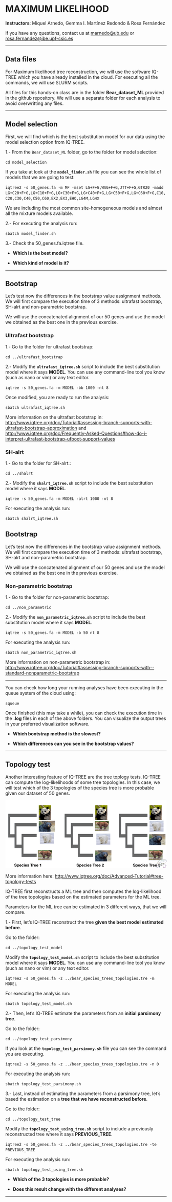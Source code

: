 # MAXIMUM LIKELIHOOD

**Instructors**: Miquel Arnedo, Gemma I. Martínez Redondo & Rosa Fernández

If you have any questions, contact us at marnedo@ub.edu or rosa.fernandez@ibe.upf-csic.es

***

## Data files

For Maximum likelihood tree reconstruction, we will use the software IQ-TREE which you have already installed in the cloud. For executing all the commands, we will use SLURM scripts.

All files for this hands-on class are in the folder **Bear_dataset_ML** provided in the github repository. We will use a separate folder for each analysis to avoid overwritting any files.

***

## Model selection

First, we will find which is the best substitution model for our data using the model selection option from IQ-TREE. 

1.- From the `Bear_dataset_ML` folder, go to the folder for model selection:

`cd model_selection`

If you take at look at the **`model_finder.sh`** file you can see the whole list of models that we are going to test:

`iqtree2 -s 50_genes.fa -m MF -mset LG+F+G,WAG+F+G,JTT+F+G,GTR20 -madd LG+C20+F+G,LG+C10+F+G,LG+C30+F+G,LG+C40+F+G,LG+C50+F+G,LG+C60+F+G,C10,C20,C30,C40,C50,C60,EX2,EX3,EHO,LG4M,LG4X`

We are including the most common site-homogeneous models and almost all the mixture models available.

2.- For executing the analysis run:

`sbatch model_finder.sh`

3.- Check the 50_genes.fa.iqtree file.

- **Which is the best model?**

- **Which kind of model is it?**

***

## Bootstrap

Let’s test now the differences in the bootstrap value assignment methods. We will first compare the execution time of 3 methods: ultrafast bootstrap, SH-alrt and non-parametric bootstrap.

We will use the concatenated alignment of our 50 genes and use the model we obtained as the best one in the previous exercise.

### Ultrafast bootstrap

1.- Go to the folder for ultrafast bootstrap:

`cd ../ultrafast_bootstrap`

2.- Modify the **`ultrafast_iqtree.sh`** script to include the best substitution model where it says **MODEL**. You can use any command-line tool you know (such as nano or vim) or any text editor.

`iqtree -s 50_genes.fa -m MODEL -bb 1000 -nt 8`

Once modified, you are ready to run the analysis:

`sbatch ultrafast_iqtree.sh`

More information on the ultrafast bootstrap in: http://www.iqtree.org/doc/Tutorial#assessing-branch-supports-with-ultrafast-bootstrap-approximation and http://www.iqtree.org/doc/Frequently-Asked-Questions#how-do-i-interpret-ultrafast-bootstrap-ufboot-support-values

### SH-alrt

1.- Go to the folder for SH-alrt::

`cd ../shalrt`

2.- Modify the **`shalrt_iqtree.sh`** script to include the best substitution model where it says **MODEL**.

`iqtree -s 50_genes.fa -m MODEL -alrt 1000 -nt 8`

For executing the analysis run:

`sbatch shalrt_iqtree.sh`

## Bootstrap

Let’s test now the differences in the bootstrap value assignment methods. We will first compare the execution time of 3 methods: ultrafast bootstrap, SH-alrt and non-parametric bootstrap.

We will use the concatenated alignment of our 50 genes and use the model we obtained as the best one in the previous exercise.

### Non-parametric bootstrap

1.- Go to the folder for non-parametric bootstrap:

`cd ../non_parametric`

2.- Modify the **`non_parametric_iqtree.sh`** script to include the best substitution model where it says **MODEL**.

`iqtree -s 50_genes.fa -m MODEL -b 50 nt 8`

For executing the analysis run:

`sbatch non_parametric_iqtree.sh`

More information on non-parametric bootstrap in: http://www.iqtree.org/doc/Tutorial#assessing-branch-supports-with--standard-nonparametric-bootstrap

***
You can check how long your running analyses have been executing in the queue system of the cloud using:

`squeue`

Once finished (this may take a while), you can check the execution time in the **.log** files in each of the above folders. You can visualize the output trees in your preferred visualization software.

- **Which bootstrap method is the slowest?**

- **Which differences can you see in the bootstrap values?**

***

## Topology test

Another interesting feature of IQ-TREE are the tree toplogy tests. IQ-TREE can compute the log-likelihoods of some tree topologies. In this case, we will test which of the 3 topologies of the species tree is more probable given our dataset of 50 genes.

 ![topologies](../Sensitivity_Analysis.Rosa_Fernandez_Gemma_Martinez/img/topologies.png)

More information here: http://www.iqtree.org/doc/Advanced-Tutorial#tree-topology-tests

IQ-TREE first reconstructs a ML tree and then computes the log-likelihood of the tree topologies based on the estimated parameters for the ML tree.

Parameters for the ML tree can be estimated in 3 different ways, that we will compare.

1.- First, let’s IQ-TREE reconstruct the tree **given the best model estimated before**.

Go to the folder:

`cd ../topology_test_model`

Modify the **`topology_test_model.sh`** script to include the best substitution model where it says **MODEL**. You can use any command-line tool you know (such as nano or vim) or any text editor.

`iqtree2 -s 50_genes.fa -z ../bear_species_trees_topologies.tre -m MODEL`

For executing the analysis run:

`sbatch topology_test_model.sh`

2.- Then, let’s IQ-TREE estimate the parameters from an **initial parsimony tree**.

Go to the folder:

`cd ../topology_test_parsimony`

If you look at the **`topology_test_parsimony.sh`** file you can see the command you are executing.

`iqtree2 -s 50_genes.fa -z ../bear_species_trees_topologies.tre -n 0`

For executing the analysis run:

`sbatch topology_test_parsimony.sh`

3.- Last, instead of estimating the parameters from a parsimony tree, let’s based the estimation on a **tree that we have reconstructed before**.

Go to the folder:

`cd ../topology_test_tree`

Modify the **`topology_test_using_tree.sh`** script to include a previously reconstructed tree where it says **PREVIOUS_TREE**.

`iqtree2 -s 50_genes.fa -z ../bear_species_trees_topologies.tre -te PREVIOUS_TREE`

For executing the analysis run:

`sbatch topology_test_using_tree.sh`

- **Which of the 3 topologies is more probable?**

- **Does this result change with the different analyses?**

***
